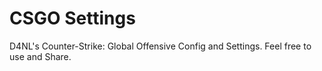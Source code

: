 # CSGO Settings
D4NL's Counter-Strike: Global Offensive Config and Settings.
Feel free to use and Share.
